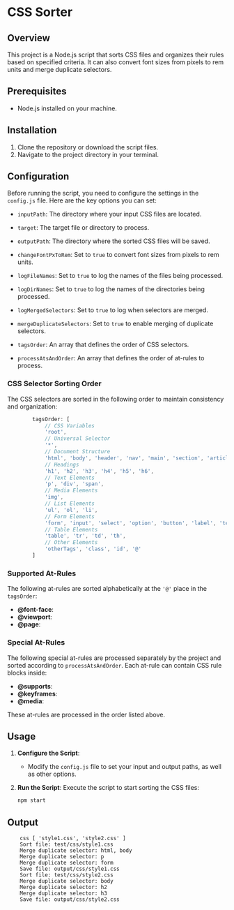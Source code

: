 # CSS Sorter

## Overview

This project is a Node.js script that sorts CSS files and organizes their rules based on specified criteria. It can also convert font sizes from pixels to rem units and merge duplicate selectors.

## Prerequisites

- Node.js installed on your machine.

## Installation

1. Clone the repository or download the script files.
2. Navigate to the project directory in your terminal.

## Configuration

Before running the script, you need to configure the settings in the `config.js` file. Here are the key options you can set:

- `inputPath`: The directory where your input CSS files are located.

- `target`: The target file or directory to process.

- `outputPath`: The directory where the sorted CSS files will be saved.

- `changeFontPxToRem`: Set to `true` to convert font sizes from pixels to rem units.

- `logFileNames`: Set to `true` to log the names of the files being processed.

- `logDirNames`: Set to `true` to log the names of the directories being processed.

- `logMergedSelectors`: Set to `true` to log when selectors are merged.

- `mergeDuplicateSelectors`: Set to `true` to enable merging of duplicate selectors.

- `tagsOrder`: An array that defines the order of CSS selectors.

- `processAtsAndOrder`: An array that defines the order of at-rules to process.

### CSS Selector Sorting Order


The CSS selectors are sorted in the following order to maintain consistency and organization:

```javascript
        tagsOrder: [
            // CSS Variables
            'root',
            // Universal Selector
            '*',
            // Document Structure
            'html', 'body', 'header', 'nav', 'main', 'section', 'article', 'aside', 'footer',
            // Headings
            'h1', 'h2', 'h3', 'h4', 'h5', 'h6',
            // Text Elements
            'p', 'div', 'span',
            // Media Elements
            'img',
            // List Elements
            'ul', 'ol', 'li',
            // Form Elements
            'form', 'input', 'select', 'option', 'button', 'label', 'textarea',
            // Table Elements
            'table', 'tr', 'td', 'th',
            // Other Elements
            'otherTags', 'class', 'id', '@'
        ]
```

### Supported At-Rules
  
The following at-rules are sorted alphabetically at the `'@'` place in the `tagsOrder`:

- **\@font-face**: 
- **\@viewport**:   
- **\@page**: 

### Special At-Rules

The following special at-rules are processed separately by the project and sorted according to `processAtsAndOrder`. Each at-rule can contain CSS rule blocks inside:

- **@supports**: 
- **@keyframes**: 
- **@media**: 

These at-rules are processed in the order listed above.


## Usage

1. **Configure the Script**:
   - Modify the `config.js` file to set your input and output paths, as well as other options.

2. **Run the Script**:
   Execute the script to start sorting the CSS files:

   ```bash
   npm start
   ```

## Output

```
    css [ 'style1.css', 'style2.css' ]
    Sort file: test/css/style1.css
    Merge duplicate selector: html, body
    Merge duplicate selector: p
    Merge duplicate selector: form
    Save file: output/css/style1.css
    Sort file: test/css/style2.css
    Merge duplicate selector: body
    Merge duplicate selector: h2
    Merge duplicate selector: h3
    Save file: output/css/style2.css
```